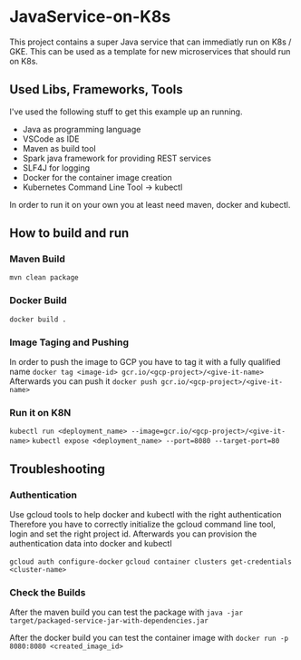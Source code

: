# JavaService-on-K8s
This project contains a super Java service that can immediatly run on K8s / GKE. This can be used as a template for new microservices that should run on K8s.

## Used Libs, Frameworks, Tools
I've used the following stuff to get this example up an running. 

- Java as programming language
- VSCode as IDE
- Maven as build tool
- Spark java framework for providing REST services
- SLF4J for logging 
- Docker for the container image creation
- Kubernetes Command Line Tool -> kubectl 

In order to run it on your own you at least need maven, docker and kubectl.

## How to build and run

### Maven Build 
`mvn clean package`
 
### Docker Build
`docker build .`

### Image Taging and Pushing
In order to push the image to GCP you have to tag it with a fully qualified name
`docker tag <image-id> gcr.io/<gcp-project>/<give-it-name>`
Afterwards you can push it
`docker push gcr.io/<gcp-project>/<give-it-name>`

### Run it on K8N
`kubectl run <deployment_name> --image=gcr.io/<gcp-project>/<give-it-name>`
`kubectl expose <deployment_name> --port=8080 --target-port=80`

## Troubleshooting

### Authentication 
Use gcloud tools to help docker and kubectl with the right authentication
Therefore you have to correctly initialize the gcloud command line tool, login and set the right project id. 
Afterwards you can provision the authentication data into docker and kubectl

```gcloud auth configure-docker```
```gcloud container clusters get-credentials <cluster-name>```

### Check the Builds
After the maven build you can test the package with
```java -jar target/packaged-service-jar-with-dependencies.jar```

After the docker build you can test the container image with 
```docker run -p 8080:8080 <created_image_id>```



